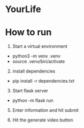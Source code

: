 # YourLife

# How to run
1. Start a virtual environment
- python3 -m venv .venv
- source .venv/bin/activate

2. install dependencies
- pip install -r dependencies.txt

3. Start flask server
- python -m flask run

5. Enter information and hit submit

6. Hit the generate video button
